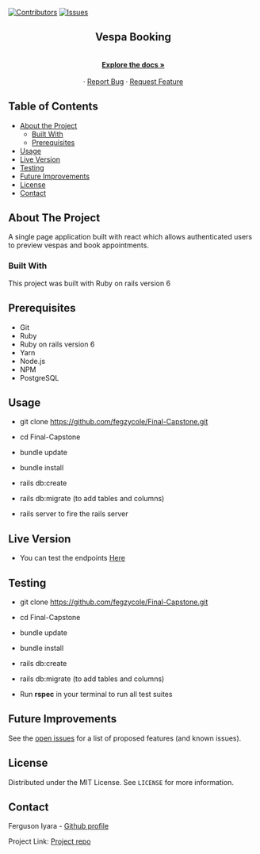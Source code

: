 [![Contributors][contributors-shield]][contributors-url]
[![Issues][issues-shield]][issues-url]
<br />
<p align="center">
 
  <h2 align="center">Vespa Booking</h2>
  <p align="center">
    <br />
    <a href="https://github.com/fegzycole/Final-Capstone/"><strong>Explore the docs »</strong></a>
    <br />
    <br />
    ·
    <a href="https://github.com/fegzycole/Final-Capstone/issues">Report Bug</a>
    ·
    <a href="https://github.com/fegzycole/Final-Capstone/issues">Request Feature</a>
  </p>
</p>


<!-- TABLE OF CONTENTS -->
## Table of Contents

* [About the Project](#about-the-project)
  * [Built With](#built-with)
  * [Prerequisites](#prerequisites)
* [Usage](#usage)
* [Live Version](#live-version)
* [Testing](#testing)
* [Future Improvements](#future-improvements)
* [License](#license)
* [Contact](#contact)



<!-- ABOUT THE PROJECT -->
## About The Project

A single page application built with react which allows authenticated users to preview vespas and book appointments.


### Built With

This project was built with Ruby on rails version 6

## Prerequisites
 - Git
 - Ruby
 - Ruby on rails version 6
 - Yarn
 - Node.js
 - NPM
 - PostgreSQL

## Usage

- git clone https://github.com/fegzycole/Final-Capstone.git

- cd Final-Capstone

- bundle update

- bundle install

- rails db:create

- rails db:migrate (to add tables and columns)

- rails server to fire the rails server


## Live Version

- You can test the endpoints [Here](https://desolate-mountain-07619.herokuapp.com/)

## Testing

- git clone https://github.com/fegzycole/Final-Capstone.git

- cd Final-Capstone

- bundle update

- bundle install

- rails db:create

- rails db:migrate (to add tables and columns)

- Run **rspec** in your terminal to run all test suites

<!-- FUTURE IMPROVEMENTS -->
## Future Improvements

See the [open issues](https://github.com/fegzycole/Rails-capstone/issues) for a list of proposed features (and known issues).


<!-- LICENSE -->
## License

Distributed under the MIT License. See `LICENSE` for more information.

<!-- CONTACT -->
## Contact
Ferguson Iyara - [Github profile](https://github.com/fegzycole)

Project Link: [Project repo](https://github.com/fegzycole/Rails-capstone)

<!-- MARKDOWN LINKS & IMAGES -->
<!-- https://www.markdownguide.org/basic-syntax/#reference-style-links -->
[contributors-shield]: https://img.shields.io/badge/Contributors-1-%2300ff00
[contributors-url]: https://github.com/fegzycole/Rails-capstone/graphs/contributors
[issues-shield]: https://img.shields.io/badge/issues-0-%2300ff00
[issues-url]: https://github.com/fegzycole/Rails-capstone/issues/